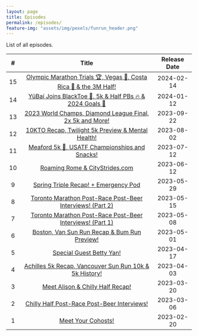 ```yaml
---
layout: page
title: Episodes
permalink: /episodes/
feature-img: "assets/img/pexels/funrun_header.png"
---
```


List of all episodes.

|   #   |                                                           Title                                                            | Release Date |
| :---: | :------------------------------------------------------------------------------------------------------------------------: | :----------: |
|  15   | [Olympic Marathon Trials 🏆, Vegas 🎰, Costa Rica 🌴 & the 3M Half!](https://runforthefunofit.com/2024/02/14/Episode-15.html) |  2024-02-14  |
|  14   |     [YüBaí Joins BlackToe 🥳, 5k & Half PBs 🔥 & 2024 Goals 🎯](https://runforthefunofit.com/2024/01/12/Episode-14.html)      |  2024-01-12  |
|  13   |    [2023 World Champs, Diamond League Final, 2x 5k and More!](https://runforthefunofit.com/2023/09/22/Episode-13.html)     |  2023-09-22  |
|  12   |        [10KTO Recap, Twilight 5k Preview & Mental Health!](https://runforthefunofit.com/2023/08/02/Episode-12.html)        |  2023-08-02  |
|  11   |          [Meaford 5k 🥇, USATF Championships and Snacks!](https://runforthefunofit.com/2023/07/12/Episode-11.html)          |  2023-07-12  |
|  10   |                 [Roaming Rome & CityStrides.com](https://runforthefunofit.com/2023/06/12/Episode-10.html)                  |  2023-06-12  |
|   9   |               [Spring Triple Recap! + Emergency Pod](https://runforthefunofit.com/2023/05/29/Episode-9.html)               |  2023-05-29  |
|   8   |    [Toronto Marathon Post-Race Post-Beer Interviews! (Part 2)](https://runforthefunofit.com/2023/05/15/Episode-8.html)     |  2023-05-15  |
|   7   |    [Toronto Marathon Post-Race Post-Beer Interviews! (Part 1)](https://runforthefunofit.com/2023/05/08/Episode-7.html)     |  2023-05-08  |
|   6   |           [Boston, Van Sun Run Recap & Bum Run Preview!](https://runforthefunofit.com/2023/05/01/Episode-6.html)           |  2023-05-01  |
|   5   |                     [Special Guest Betty Yan!](https://runforthefunofit.com/2023/04/17/Episode-5.html)                     |  2023-04-17  |
|   4   |      [Achilles 5k Recap, Vancouver Sun Run 10k & 5k History!](https://runforthefunofit.com/2023/04/03/Episode-4.html)      |  2023-04-03  |
|   3   |                 [Meet Alison & Chilly Half Recap!](https://runforthefunofit.com/2023/03/20/Episode-3.html)                 |  2023-03-20  |
|   2   |           [Chilly Half Post-Race Post-Beer Interviews!](https://runforthefunofit.com/2023/03/06/Episode-2.html)            |  2023-03-06  |
|   1   |                        [Meet Your Cohosts!](https://runforthefunofit.com/2023/02/20/Episode-1.html)                        |  2023-02-20  |

